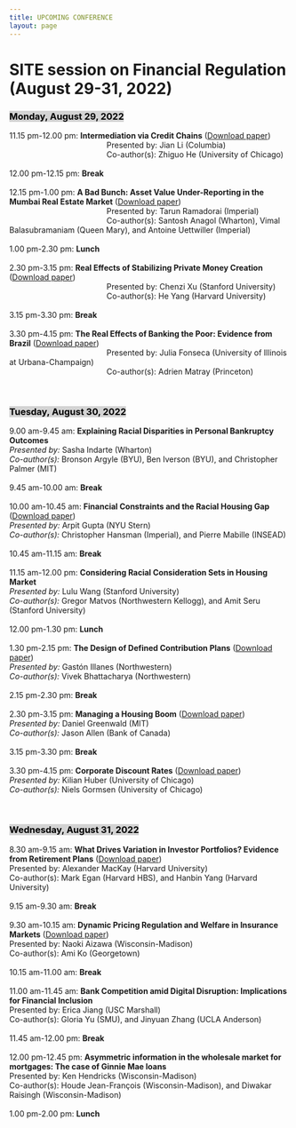 ```yaml
---
title: UPCOMING CONFERENCE
layout: page
---
```


# SITE session on Financial Regulation (August 29-31, 2022)

### <mark style="background-color: #D3D3D3">Monday, August 29, 2022</mark> 

11.15 pm-12.00 pm: **Intermediation via Credit Chains** ([Download paper](https://www.nber.org/system/files/working_papers/w29632/w29632.pdf))\
&ensp; &ensp; &ensp; &ensp; &ensp;  &ensp; &ensp; &ensp; &ensp; &ensp; &ensp; &ensp; &ensp; &ensp; &ensp; &ensp; Presented by: Jian Li (Columbia)\
&ensp; &ensp; &ensp; &ensp; &ensp; &ensp;  &ensp; &ensp; &ensp; &ensp; &ensp; &ensp; &ensp; &ensp; &ensp; &ensp; Co-author(s): Zhiguo He (University of Chicago)</br>
</br>
12.00 pm-12.15 pm: **Break**</br>
</br>
12.15 pm-1.00 pm: **A Bad Bunch: Asset Value Under-Reporting in the Mumbai Real Estate Market** ([Download paper](https://papers.ssrn.com/sol3/papers.cfm?abstract_id=4055401))\
&ensp; &ensp; &ensp; &ensp; &ensp;  &ensp; &ensp; &ensp; &ensp; &ensp; &ensp; &ensp; &ensp; &ensp; &ensp; &ensp; Presented by: Tarun Ramadorai (Imperial)\
&ensp; &ensp; &ensp; &ensp; &ensp;  &ensp; &ensp; &ensp; &ensp; &ensp; &ensp; &ensp; &ensp; &ensp; &ensp; &ensp; Co-author(s): Santosh Anagol (Wharton), Vimal Balasubramaniam (Queen Mary), and Antoine Uettwiller (Imperial)</br>
</br>
1.00 pm-2.30 pm: **Lunch**</br>
</br>
2.30 pm-3.15 pm: **Real Effects of Stabilizing Private Money Creation** ([Download paper](https://chenzi-xu.com/docs/nationalbanks_xu_yang.pdf))\
&ensp; &ensp; &ensp; &ensp; &ensp;  &ensp; &ensp; &ensp; &ensp; &ensp; &ensp; &ensp; &ensp; &ensp; &ensp; &ensp; Presented by: Chenzi Xu (Stanford University)\
&ensp; &ensp; &ensp; &ensp; &ensp;  &ensp; &ensp; &ensp; &ensp; &ensp; &ensp; &ensp; &ensp; &ensp; &ensp; &ensp; Co-author(s): He Yang (Harvard University)</br>
</br>
3.15 pm-3.30 pm: **Break**</br>
</br>
3.30 pm-4.15 pm: **The Real Effects of Banking the Poor: Evidence from Brazil** ([Download paper](https://www.nber.org/system/files/working_papers/w30057/w30057.pdf))\
&ensp; &ensp; &ensp; &ensp; &ensp;  &ensp; &ensp; &ensp; &ensp; &ensp; &ensp; &ensp; &ensp; &ensp; &ensp; &ensp; Presented by: Julia Fonseca (University of Illinois at Urbana-Champaign)\
&ensp; &ensp; &ensp; &ensp; &ensp;  &ensp; &ensp; &ensp; &ensp; &ensp; &ensp; &ensp; &ensp; &ensp; &ensp; &ensp; Co-author(s): Adrien Matray (Princeton)

&nbsp; 

### <mark style="background-color: #D3D3D3">Tuesday, August 30, 2022</mark>

9.00 am-9.45 am: **Explaining Racial Disparities in Personal Bankruptcy Outcomes**</br>
*Presented by:* Sasha Indarte (Wharton)</br>
*Co-author(s):* Bronson Argyle (BYU), Ben Iverson (BYU), and Christopher Palmer (MIT)</br>
</br>
9.45 am-10.00 am: **Break**</br>
</br>
10.00 am-10.45 am: **Financial Constraints and the Racial Housing Gap** ([Download paper](https://papers.ssrn.com/sol3/Delivery.cfm/SSRN_ID4163828_code3174931.pdf?abstractid=3969433&mirid=1))\
*Presented by:* Arpit Gupta (NYU Stern)\
*Co-author(s):* Christopher Hansman (Imperial), and Pierre Mabille (INSEAD)</br>
</br>
10.45 am-11.15 am: **Break**</br>
</br>
11.15 am-12.00 pm: **Considering Racial Consideration Sets in Housing Market**\
*Presented by:* Lulu Wang (Stanford University)\
*Co-author(s):* Gregor Matvos (Northwestern Kellogg), and Amit Seru (Stanford University)</br>
</br>
12.00 pm-1.30 pm: **Lunch**</br>
</br>
1.30 pm-2.15 pm: **The Design of Defined Contribution Plans** ([Download paper](https://www.nber.org/system/files/working_papers/w29981/w29981.pdf))\
*Presented by:* Gastón Illanes (Northwestern)\
*Co-author(s):* Vivek Bhattacharya (Northwestern)</br>
</br>
2.15 pm-2.30 pm: **Break**</br>
</br>
2.30 pm-3.15 pm: **Managing a Housing Boom** ([Download paper](http://www.dlgreenwald.com/uploads/4/5/2/8/45280895/cdn_draft.pdf))\
*Presented by:* Daniel Greenwald (MIT)\
*Co-author(s):* Jason Allen (Bank of Canada)</br>
</br>
3.15 pm-3.30 pm: **Break**</br>
</br>
3.30 pm-4.15 pm: **Corporate Discount Rates** ([Download paper](https://kilianhuber.github.io/website/GormsenHuber2022.pdf))\
*Presented by:* Kilian Huber (University of Chicago)\
*Co-author(s):* Niels Gormsen (University of Chicago)
</br>

&nbsp; 

### <mark style="background-color: #D3D3D3">Wednesday, August 31, 2022</mark>

8.30 am-9.15 am: **What Drives Variation in Investor Portfolios? Evidence from Retirement Plans** ([Download paper](https://alexandermackay.org/files/What%20Drives%20Variation%20in%20Investor%20Portfolios%20-%20Evidence%20from%20Retirement%20Plans.pdf))\
Presented by: Alexander MacKay (Harvard University)\
Co-author(s): Mark Egan (Harvard HBS), and Hanbin Yang (Harvard University)</br>
</br>
9.15 am-9.30 am: **Break**</br>
</br>
9.30 am-10.15 am: **Dynamic Pricing Regulation and Welfare in Insurance Markets** ([Download paper](http://www.ko-ami.com/uploads/1/0/5/9/105963965/aizawa_ko_nov2021.pdf))\
Presented by: Naoki Aizawa (Wisconsin-Madison)\
Co-author(s): Ami Ko (Georgetown)</br>
</br>
10.15 am-11.00 am: **Break**</br>
</br>
11.00 am-11.45 am: **Bank Competition amid Digital Disruption: Implications for Financial Inclusion**\
Presented by: Erica Jiang (USC Marshall)\
Co-author(s): Gloria Yu (SMU), and Jinyuan Zhang (UCLA Anderson)</br>
</br>
11.45 am-12.00 pm: **Break**</br>
</br>
12.00 pm-12.45 pm: **Asymmetric information in the wholesale market for mortgages: The case of Ginnie Mae loans**\
Presented by: Ken Hendricks (Wisconsin-Madison)\
Co-author(s): Houde Jean-François (Wisconsin-Madison), and Diwakar Raisingh (Wisconsin-Madison)</br>
</br>
1.00 pm-2.00 pm: **Lunch**
